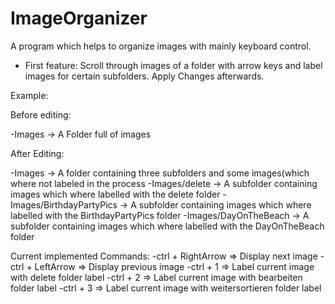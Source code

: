 # ImageOrganizer
A program which helps to organize images with mainly keyboard control.

- First feature: Scroll through images of a folder with arrow keys and label images for certain subfolders. Apply Changes afterwards.

Example:

 Before editing:

-Images -> A Folder full of images

After Editing:

-Images -> A folder containing three subfolders and some images(which where not labeled in the process
-Images/delete -> A subfolder containing images which where labelled with the delete folder
-Images/BirthdayPartyPics -> A subfolder containing images which where labelled with the BirthdayPartyPics folder
-Images/DayOnTheBeach -> A subfolder containing images which where labelled with the DayOnTheBeach folder

Current implemented Commands:
-ctrl + RightArrow => Display next image
-ctrl + LeftArrow  => Display previous image
-ctrl + 1          => Label current image with delete folder label
-ctrl + 2          => Label current image with bearbeiten folder label
-ctrl + 3          => Label current image with weitersortieren folder label

